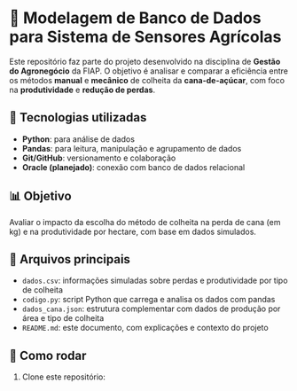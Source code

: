 # 🌱 Modelagem de Banco de Dados para Sistema de Sensores Agrícolas

Este repositório faz parte do projeto desenvolvido na disciplina de **Gestão do Agronegócio** da FIAP. O objetivo é analisar e comparar a eficiência entre os métodos **manual** e **mecânico** de colheita da **cana-de-açúcar**, com foco na **produtividade** e **redução de perdas**.

## 🧠 Tecnologias utilizadas

- **Python**: para análise de dados
- **Pandas**: para leitura, manipulação e agrupamento de dados
- **Git/GitHub**: versionamento e colaboração
- **Oracle (planejado)**: conexão com banco de dados relacional

## 📊 Objetivo

Avaliar o impacto da escolha do método de colheita na perda de cana (em kg) e na produtividade por hectare, com base em dados simulados.

## 📁 Arquivos principais

- `dados.csv`: informações simuladas sobre perdas e produtividade por tipo de colheita  
- `codigo.py`: script Python que carrega e analisa os dados com pandas  
- `dados_cana.json`: estrutura complementar com dados de produção por área e tipo de colheita  
- `README.md`: este documento, com explicações e contexto do projeto

## 📝 Como rodar

1. Clone este repositório:

